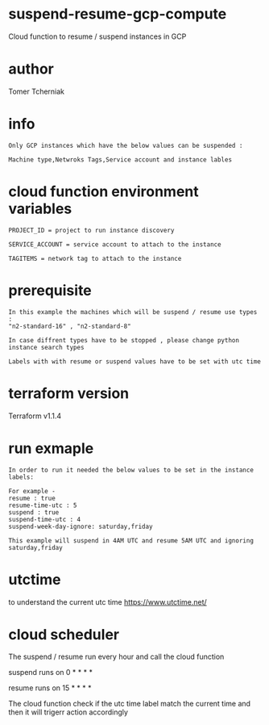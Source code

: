 # suspend-resume-gcp-compute

Cloud function to resume / suspend instances in GCP

# author

Tomer Tcherniak

# info

```
Only GCP instances which have the below values can be suspended :

Machine type,Netwroks Tags,Service account and instance lables

```
# cloud function environment variables

```
PROJECT_ID = project to run instance discovery

SERVICE_ACCOUNT = service account to attach to the instance

TAGITEMS = network tag to attach to the instance
```

# prerequisite
```
In this example the machines which will be suspend / resume use types :
"n2-standard-16" , "n2-standard-8"

In case diffrent types have to be stopped , please change python instance search types

Labels with with resume or suspend values have to be set with utc time
```
# terraform version

Terraform v1.1.4

# run exmaple
```
In order to run it needed the below values to be set in the instance labels:

For example -
resume : true
resume-time-utc : 5
suspend : true
suspend-time-utc : 4
suspend-week-day-ignore: saturday,friday

This example will suspend in 4AM UTC and resume 5AM UTC and ignoring saturday,friday
```

# utctime

to understand the current utc time https://www.utctime.net/

# cloud scheduler

The suspend / resume run every hour and call the cloud function

suspend runs on 0 * * * *

resume runs on 15 * * * *

The cloud function check if the utc time label match the current time and then it will trigerr action accordingly
